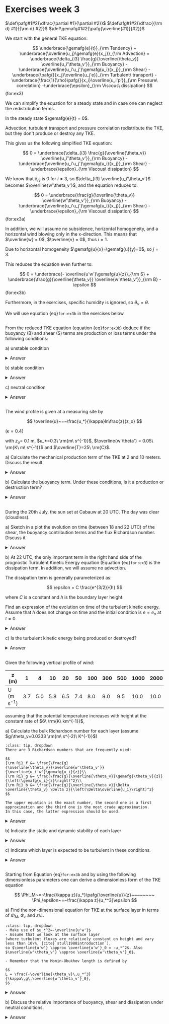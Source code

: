 # Exercises week 3

$\def\pafg#1#2{\dfrac{\partial #1}{\partial #2}}$
$\def\afg#1#2{\dfrac{{\rm d} #1}{{\rm d} #2}}$
$\def\gemafg#1#2{\pafg{\overline{#1}}{#2}}$


We start with the general TKE equation: 

$$
\underbrace{\gemafg{e}{t}}_{\rm Tendency} + \underbrace{\overline{u_j}\gemafg{e}{x_j}}_{\rm Advection}
= \underbrace{\delta_{i3} \frac{g}{\overline{\theta_v}} \overline{u_i'\theta_v'}}_{\rm Buoyancy}
  -\underbrace{\overline{u_i'u_j'}\gemafg{u_i}{x_j}}_{\rm Shear}
  -\underbrace{\pafg{}{x_j}\overline{u_j'e}}_{\rm Turbulent\ transport} 
  -\underbrace{\frac{1}{\rho}\pafg{}{x_i}\overline{u_i'p'}}_{\rm Pressure\ correlation}
  -\underbrace{\epsilon}_{\rm Viscous\ dissipation}
$$(for:ex3)

We can simplify the equation for a steady state and in case one can neglect the redistribution terms.

In the steady state $\gemafg{e}{t} = 0$.

Advection, turbulent transport and pressure correlation redistribute the TKE, but they don't produce or destroy any TKE. 

This gives us the following simplified TKE equation:

$$
0
= \underbrace{\delta_{i3} \frac{g}{\overline{\theta_v}} \overline{u_i'\theta_v'}}_{\rm Buoyancy}
-\underbrace{\overline{u_i'u_j'}\gemafg{u_i}{x_j}}_{\rm Shear}
-\underbrace{\epsilon}_{\rm Viscous\ dissipation}
$$

We know that $\delta_{i3}$ is 0 for $i \neq 3$, 
so $\delta_{i3} \overline{u_i'\theta_v'}$ becomes $\overline{w'\theta_v'}$, and the equation reduces to:

$$
0
= \underbrace{\frac{g}{\overline{\theta_v}} \overline{w'\theta_v'}}_{\rm Buoyancy}
-\underbrace{\overline{u_i'u_j'}\gemafg{u_i}{x_j}}_{\rm Shear}
-\underbrace{\epsilon}_{\rm Viscous\ dissipation}
$$(for:ex3a)

In addition, we will assume no subsidence, horizontal homogeneity, and a horizontal wind blowing only in the x-direction.
This means that $\overline{w} = 0$, $\overline{v} = 0$, thus $i=1$.

Due to horizontal homogeneity $\gemafg{u}{x}=\gemafg{u}{y}=0$, so $j=3$. 

This reduces the equation even further to: 

$$
0 = \underbrace{- \overline{u'w'}\gemafg{u}{z}}_{\rm S} + \underbrace{\frac{g}{\overline{\theta_v}} \overline{w'\theta_v'}}_{\rm B} - \epsilon
$$(for:ex3b)

Furthermore, in the exercises, specific humidity is ignored, so $\theta_v = \theta$.

We will use equation {eq}`for:ex3b` in the exercises below. 


##
From the reduced TKE equation (equation {eq}`for:ex3b`) deduce if the buoyancy (B) and
shear (S) terms are production or loss terms under the following conditions:

a) unstable condition

<details>
  <summary>Answer</summary>

```{figure} figures/exercise3_4_a.png
:name: fig3a
Vertical profiles of $\theta$ (a) and $U$ (b) under unstable conditions
```

The unstable condition is depicted in {numref}`fig3a`.
It is shown that $\overline{w'\theta'}>0$, since $\frac{g}{\overline{\theta}} > 0$, this leads to $B>0$.
It is shown that and $\overline{u'w'}<0$, since $\gemafg{u}{z} > 0$ and the shear term contains a minus sign, $S>0$.
Both contributions are production terms.

</details>

b) stable condition

<details>
  <summary>Answer</summary>

```{figure} figures/exercise3_4_b.png
:name: fig3b
Vertical profiles of $\theta$ (a) and $U$ (b) under stable conditions
```

The stable condition is depicted in {numref}`fig3b`.
It is shown that $\overline{w'\theta'}<0$, since $\frac{g}{\overline{\theta}} > 0$, this leads to $B<0$.
As under question a, it is shown that and $\overline{u'w'}<0$, since $\gemafg{u}{z} > 0$ and the shear term contains a minus sign, $S>0$.
Shear remains a production terms, but buoyancy leads to destruction of TKE.
</details>

c) neutral condition

<details>
  <summary>Answer</summary>

Under neutral conditions, the potential temperature does not change with height. 
Therefore, $\overline{w'\theta'}=0$, which leads to $B=0$. 
As under stable and unstable conditions, shear is a production term. 
As the buoyancy is 0, all the TKE produced by shear is destroyed by dissipation. 

</details>


##
The wind profile is given at a measuring site by

$$
\overline{u}~=~\frac{u_*}{\kappa}ln\frac{z}{z_o}
$$

(${\kappa}=0.4$)

with $z_o$= 0.1 m, $u_*=0.3\ \rm{m\ s^{-1}}$, $\overline{w'\theta'} = 0.05\ \rm{K\ m\ s^{-1}}$
and $\overline{T}=25\ \rm{C}$.

a) Calculate the mechanical production term of the TKE at 2 and 10 meters.
Discuss the result.

<details>
  <summary>Answer</summary>


Mechanical production term: $-\overline{u'w'}\pafg{\overline{u}}{z}$ (see equation {eq}`for:ex3b`). 
$\overline{u'w'}$ can be related to $u_*$ by using first-order closure ($K$-theory):

$$
\overline{u'w'} &= - \kappa z u_* \pafg{\overline{u}}{z} \\
  &= - \kappa z u_* \pafg{}{z}\left(\frac{u_*}{\kappa}{\rm ln}\frac{z}{z_0}\right)\\
  &= - \kappa z u_* \frac{u_*}{\kappa} \frac{1}{z}\\
  &= - {u_*}^2 .
$$

Therefore, the mechanical production term is

$$
P &= - \overline{u'w'}\pafg{\overline{u}}{z} \\
  &= {u_*}^2 \frac{u_*}{\kappa} \frac{1}{z}
  &= \frac{{u_*}^3}{\kappa z}
$$

Since $\kappa=0.4$ and $u_*=0.3 \rm \, m\ s^{-1}$, P(2 m) = $3.375\cdot 10^{-2}\rm\,m^2\,s^{-3}$ and P(10 m) = $6.75\cdot 10^{-3}\rm\,m^2\,s^{-3}$. 

There is production! Shear does not destroy turbulence.

</details>


b) Calculate the buoyancy term. Under these conditions, is it a production or destruction term?

<details>
  <summary>Answer</summary>

Buoyancy term: $\frac{g}{\theta_v}\overline{w'\theta_v'}$ (see equation {eq}`for:ex3b`). 

We assume there's no moist, so $\theta_v=\theta$ and $\theta \approx T + \gamma_d z$. 
$\gamma_d = \frac{g}{c_p} = 9.8 \cdot 10^{-3}\rm\,K\ m^{-1}$. 
Even at 10 $m$ height, $\theta$ and $T$ differ less than $0.1\rm\,K$, so $\theta_v = 298\rm\,K$. 
Therefore, the buoyancy term is $1.64 \cdot 10^{-3}\rm\,m^2\,s^{-3}$ at both heights.

Positive buoyancy flux leads to a production term.

</details>

##
During the 20th July, the sun set at Cabauw at 20 UTC. The day
was clear (cloudless).

a) Sketch in a plot the evolution on time (between 18 and 22 UTC) of
the shear, the buoyancy contribution terms and the flux Richardson number. Discuss it.

<details>
  <summary>Answer</summary>

```{figure} figures/exercise3_5.png
:name: fig5
Buoyancy (B), shear (S), and the Richardson number (Ri) as a function of time.
```

{numref}`fig5` contains the sketch. 
The buoyancy decreases until sunset. 
After sunset, the earth's surface is still warmed up, but begins to cool, which causes a delay in the moment that buoyancy is zero. 
After this point, the earth's surface keeps cooling by longwave radiation. 
Consequently, stratification of the flow sets in, $\gemafg{\theta}{z}>0$, and the heat flux becomes negative, corresponding to negative buoyancy.

When the flow becomes more laminar / less turbulent, the shear decreases.

During day (and the start of the afternoon), the Richardson number is negative, which corresponds to a turbulent flow. 
After sunset, the Richardson number increases. When the Richardson number > 1, the flow becomes laminar.

</details>

b) 
At 22 UTC, the only important term in the right hand side of the prognostic Turbulent Kinetic Energy
equation (Equation {eq}`for:ex3`) is the dissipation term. In addition, we will assume no advection. 

The dissipation term is generally parameterized as:

$$
\epsilon = C \frac{e^{3/2}}{h}
$$

where $C$ is a constant and $h$ is the boundary layer height.

Find an expression of the evolution on time of the turbulent kinetic
energy. Assume that $h$ does not change on time and the initial condition is
$e=e_o$ at $t=0$.

<details>
  <summary>Answer</summary>

If only dissipation is important on the right hand side of the equation, and advection can be neglected, 
the total equation ({eq}`for:ex3`) becomes

$$
\pafg{e}{t} &= -\epsilon\\
 &= -C\frac{e^\frac{3}{2}}{h}\\
e^{-\frac{3}{2}} \partial e &= -\frac{C}{h}\partial t
$$

Since $e$ is only dependent on $t$, this can be written as

$$
e^{-\frac{3}{2}} {\rm d}e &= -\frac{C}{h}{\rm d}t \\
\int_{e\left(t_1\right)}^{e\left(t_2\right)}{e^{-\frac{3}{2}} {\rm d}e} &= -\int_{t_1}^{t_2}{\frac{C}{h}{\rm d}t} \\
\left[-2 e^{-\frac{1}{2}}\right]_{e\left(t_1\right)}^{e\left(t_2\right)} &= -\frac{C}{h} \left[t\right]_{t_1}^{t_2}
$$

Now, substituting $t_1=0$, $t_2=t$, $e\left(t_1\right)=e_0$ and $e\left(t_2\right)=e$.

$$
-2\left(e^{-\frac{1}{2}} - e_0^{-\frac{1}{2}}\right) &= -\frac{C}{h}t\\
e^{-\frac{1}{2}} &= e_0^{-\frac{1}{2}} + \frac{C\,t}{2h}\\
e^{\frac{1}{2}} &= \frac{1}{e_0^{-\frac{1}{2}} + \frac{C\,t}{2h}}
$$

This results in $e=\left(\dfrac{1}{\dfrac{1}{\sqrt{e_0}}+\dfrac{C\,t}{2 h}}\right)^2$

</details>

c) Is the turbulent kinetic energy being produced or destroyed?

<details>
  <summary>Answer</summary>

If the only relevant term is dissipation, the turbulent kinetic energy is being destroyed.

</details>

##
Given the following vertical profile of wind:

| z (m)         | 1     | 4 | 10    | 20    | 50    | 100   | 300   | 500   | 1000  | 2000  |
| --            |--     |-- | --    | --    | --    | --    | --    | --    | --    | --    |  
| U (m s$^{-1}$)| 3.7   |5.0|5.8    |6.5    |7.4    |8.0    |9.0    |9.5    |10.0   |10.0   |

assuming that the potential temperature increases with height at
the constant rate of $6\ \rm{K\ km^{-1}}$,

a) Calculate the bulk Richardson number for each layer (assume $g/\theta_v=0.0333 \rm{m\ s^{-2}\ K^{-1}}$)
```{hint}
:class: tip, dropdown
There are 3 Richardson numbers that are frequently used:

$$
{\rm Ri}_f &= \frac{\frac{g}{\overline{\theta_v}}\overline{w'\theta_v'}}{\overline{u_i'w'}\gemafg{u_i}{z}}\\
{\rm Ri}_g &= \frac{\frac{g}{\overline{\theta_v}}\gemafg{\theta_v}{z}}{\left(\gemafg{u_i}{z}\right)^2}\\
{\rm Ri}_b &= \frac{\frac{g}{\overline{\theta_v}}\Delta \overline{\theta_v} \Delta z}{\left(\Delta\overline{u_i}\right)^2}
$$

The upper equation is the exact number, the second one is a first approximation and the third one is the most crude approximation.
In this case, the latter expression should be used.
```

<details>
  <summary>Answer</summary>

| $\Delta z\rm\left(m\right)$                       | 3     | 6     | 10    | 30    | 50    | 200   | 200   | 500   | 1000      |
| --                                                | --    | --    | --    | --    | --    | --    | --    | --    | --        |
| $\Delta \overline{\theta_v}\left(K\right)$        | 0.018 | 0.036 | 0.06  | 0.18  | 0.3   | 1.2   | 1.2   | 3     | 6         |
| $\Delta \overline{u_i}\rm\left(m\,s^{-1}\right)$  | 1.3   | 0.8   | 0.7   | 0.9   | 0.6   | 1.0   | 0.5   | 0.5   | 0         |
| ${\rm Ri}_b\rm\left(-\right)$               | $1.1\,10^{-3}$ | $1.1\,10^{-2}$  | $4.1\,10^{-2}$ | $0.22$ | $1.4$ | $8.0$ | $32$ | $200$ | $+\infty$|

</details>


b) Indicate the static and dynamic stability of each layer

<details>
  <summary>Answer</summary>

Static stability: 
$
\begin{cases}
\rm{ Unstable : Buoyancy > 0}\\
\rm{ Stable\ \ \ \ : Buoyancy < 0}
\end{cases}
$

Since for all layers $\gemafg{\theta_v}{z} > 0$, therefore $\overline{w'\theta_v'} < 0$, 
the buoyancy flux is negative everywhere and all layers are statically stable.

Dynamic stability: 
$
\begin{cases}
\rm{ Unstable  : Buoyancy + Shear > 0 \Rightarrow Shear > - Buoyancy \Rightarrow Ri < 1} \\
\rm{ Stable\ \ \ \ : Buoyancy + Shear < 0 \Rightarrow Shear < - Buoyancy \Rightarrow Ri > 1}
\end{cases}
$

Therefore, the lowest 4 layers are dynamically unstable. The other layers are dynamically stable. 

</details>

c) Indicate which layer is expected to be turbulent in these conditions.

<details>
  <summary>Answer</summary>

The turbulent layers are those layers where turbulence is generated more than it is destroyed, so under dynamically unstable conditions (Shear $>$ - Buoyancy). 
Therefore, the lowest 4 layers are turbulent.

</details>

##
Starting from Equation {eq}`for:ex3b` and by using the following dimensionless parameters one can derive a dimensionless
form of the TKE equation

$$
\Phi_M~=~\frac{\kappa z}{u_*}\pafg{\overline{u}}{z}~~~~~~~~
\Phi_\epsilon~=~\frac{\kappa z}{u_*^3}\epsilon
$$

a) Find the non-dimensional equation for TKE at the surface layer in terms of $\Phi_M$, $\Phi_\epsilon$
and $z/L$.

```{hint}
:class: tip, dropdown
- Make use of $u_*^2=-\overline{u'w'}$
- Assume that we look at the surface layer 
(where turbulent fluxes are relatively constant on height and vary less than 10\%, {cite}`stull1988introduction`), 
so $\overline{u'w'} \approx \overline{u'w'}_0 = -u_*^2$. Also $\overline{w'\theta_v'} \approx \overline{w'\theta_v'}_0$. 

- Remember that the Monin-Obukhov length is defined by 

$$
L = \frac{-\overline{\theta_v}\,u_*^3}{\kappa\,g\,\overline{w'\theta_v'}_0}, 
$$

```

<details>
  <summary>Answer</summary>

To make the TKE equation more general for boundary layer statistics, everything is scaled. Typical measures for momentum and dissipation are

$$
\Phi_m &= \frac{\kappa\, z}{u_*}\gemafg{u}{z}\\
\Phi_\epsilon &= \frac{\kappa\, z}{u_*^3}\epsilon
$$

This can be rewritten to

$$
\gemafg{u}{z} = \Phi_m \frac{u_*}{\kappa\, z}
$$(for:54a1)

$$
\epsilon = \Phi_\epsilon \frac{u_*^3}{\kappa\, z}
$$(for:54a2)

Substituting Equations {eq}`for:54a1` and {eq}`for:54a2` in Equation {eq}`for:ex3b`, yields

$$
0= -\overline{u'w'}\frac{u_*\Phi_m}{\kappa \,z} + \frac{g}{\overline{\theta_v}}\overline{w'\theta_v'} - \frac{u_*^3 \Phi_\epsilon}{\kappa\, z}
$$

Since the $\Phi_{m}$ and $\Phi_{\epsilon}$ are dimensionless, 
the units of the total equation are $\rm m^2\,s^{-3}$. 
How to make this equation dimensionless? 
The last term shows, an easy way is to multiply the whole equation by $\frac{\kappa z}{u_*^3}$, which results in

$$
0= \frac{-\overline{u'w'}}{u_*^2}\Phi_m + \frac{\kappa\,g\,\overline{w'\theta_v'}}{\overline{\theta_v}\,u_*^3}z - \Phi_\epsilon
$$

We look at the surface layer (where turbulent fluxes are relatively constant on height and vary less than 10\%, {cite}`stull1988introduction`), so $\overline{u'w'} \approx \overline{u'w'}_0 = -u_*^2$. Also $\overline{w'\theta_v'} \approx \overline{w'\theta_v'}_0$. 

Considering that the Monin-Obukhov length is defined by 

$$
L = \frac{-\overline{\theta_v}\,u_*^3}{\kappa\,g\,\overline{w'\theta_v'}_0}, 
$$

the total TKE equation can be rewritten to $0=\Phi_m-\frac{z}{L}-\Phi_\epsilon$

</details>

b) Discuss the relative importance of buoyancy, shear and dissipation under neutral conditions.

<details>
  <summary>Answer</summary>

Under neutral stratifying conditions, $\frac{z}{L}=0$ (since the buoyancy flux is 0). 
Therefore, what remains of the TKE equation is $\Phi_m=\Phi_\epsilon$.
All kinetic energy that is generated by shear is directly dissipated.

Note that we came to the same conclusion with a less formal derivation in exercise 1.  
</details>
